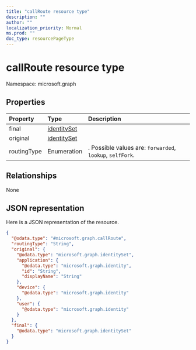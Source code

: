 ```yaml
---
title: "callRoute resource type"
description: ""
author: ""
localization_priority: Normal
ms.prod: ""
doc_type: resourcePageType
---
```


# callRoute resource type


Namespace: microsoft.graph



## Properties
|Property|Type|Description|
|:---|:---|:---|
|final|[identitySet](../resources/identityset.md)||
|original|[identitySet](../resources/identityset.md)||
|routingType|Enumeration|. Possible values are: `forwarded`, `lookup`, `selfFork`.|

## Relationships
None

## JSON representation
Here is a JSON representation of the resource.
<!-- {
  "blockType": "resource",
  "@odata.type": "microsoft.graph.callRoute"
}
-->
``` json
{
  "@odata.type": "#microsoft.graph.callRoute",
  "routingType": "String",
  "original": {
    "@odata.type": "microsoft.graph.identitySet",
    "application": {
      "@odata.type": "microsoft.graph.identity",
      "id": "String",
      "displayName": "String"
    },
    "device": {
      "@odata.type": "microsoft.graph.identity"
    },
    "user": {
      "@odata.type": "microsoft.graph.identity"
    }
  },
  "final": {
    "@odata.type": "microsoft.graph.identitySet"
  }
}
```

